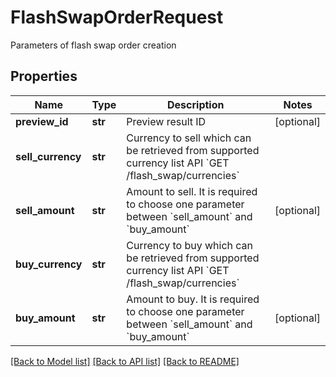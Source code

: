 # FlashSwapOrderRequest

Parameters of flash swap order creation
## Properties
Name | Type | Description | Notes
------------ | ------------- | ------------- | -------------
**preview_id** | **str** | Preview result ID | [optional] 
**sell_currency** | **str** | Currency to sell which can be retrieved from supported currency list API &#x60;GET /flash_swap/currencies&#x60; | 
**sell_amount** | **str** | Amount to sell. It is required to choose one parameter between &#x60;sell_amount&#x60; and &#x60;buy_amount&#x60; | [optional] 
**buy_currency** | **str** | Currency to buy which can be retrieved from supported currency list API &#x60;GET /flash_swap/currencies&#x60; | 
**buy_amount** | **str** | Amount to buy. It is required to choose one parameter between &#x60;sell_amount&#x60; and &#x60;buy_amount&#x60; | [optional] 

[[Back to Model list]](../README.md#documentation-for-models) [[Back to API list]](../README.md#documentation-for-api-endpoints) [[Back to README]](../README.md)


